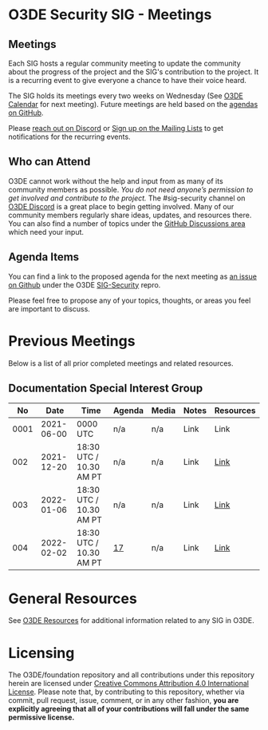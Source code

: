 # O3DE Security SIG - Meetings

## Meetings

Each SIG hosts a regular community meeting to update the community about the progress of the project and the SIG's contribution to the project. It is a recurring event to give everyone a chance to have their voice heard.

The SIG holds its meetings every two weeks on Wednesday (See [O3DE Calendar](https://lists.o3de.org/g/o3de-calendar) for next meeting). Future meetings are held based on the [agendas on GitHub](https://github.com/o3de/sig-security/issues?q=is%3Aissue+is%3Aopen+label%3Amtg-agenda).

Please [reach out on Discord](https://discord.gg/p3padwr58u) or [Sign up on the Mailing Lists](https://lists.o3de.org/groups) to get notifications for the recurring events.

## Who can Attend

O3DE cannot work without the help and input from as many of its community members as possible. *You do not need anyone’s permission to get involved and contribute to the project.* The #sig-security channel on [O3DE Discord](https://discord.gg/FDA3s4FBD2) is a great place to begin getting involved. Many of our community members regularly share ideas, updates, and resources there. You can also find a number of topics under the [GitHub Discussions area](https://github.com/o3de/sig-security/discussions) which need your input.

## Agenda Items

You can find a link to the proposed agenda for the next meeting as [an issue on Github](https://github.com/o3de/sig-security/issues?q=is%3Aissue+is%3Aopen+label%3Amtg-agenda) under the O3DE [SIG-Security](https://github.com/o3de/sig-security/) repro.

Please feel free to propose any of your topics, thoughts, or areas you feel are important to discuss.

# Previous Meetings

Below is a list of all prior completed meetings and related resources.

## Documentation Special Interest Group

| No   | Date       | Time                    | Agenda                                               | Media | Notes | Resources                                                                                     |
|------|------------|-------------------------|------------------------------------------------------|-------|-------|-----------------------------------------------------------------------------------------------|
| 0001 | 2021-06-00 | 0000 UTC                | n/a                                                  | n/a   | Link  | Link                                                                                          |
| 002  | 2021-12-20 | 18:30 UTC / 10.30 AM PT | n/a                                                  | n/a   | Link  | [Link](https://github.com/o3de/sig-security/blob/main/meetings/notes/sig-meeting-20211220.md) |
| 003  | 2022-01-06 | 18:30 UTC / 10.30 AM PT | n/a                                                  | n/a   | Link  | [Link](https://github.com/o3de/sig-security/blob/main/meetings/notes/sig-meeting-20220105.md) |
| 004  | 2022-02-02 | 18:30 UTC / 10.30 AM PT | [17](https://github.com/o3de/sig-security/issues/17) | n/a   | Link  | [Link](https://github.com/o3de/sig-security/blob/main/meetings/notes/sig-meeting-20220202.md) |
# General Resources

See [O3DE Resources](https://github.com/o3de/community) for additional information related to any SIG in O3DE.

# Licensing

The O3DE/foundation repository and all contributions under this repository herein are licensed under [Creative Commons Attribution 4.0 International License](http://creativecommons.org/licenses/by/4.0/). Please note that, by contributing to this repository, whether via commit, pull request, issue, comment, or in any other fashion, **you are explicitly agreeing that all of your contributions will fall under the same permissive license.**
